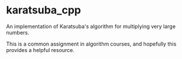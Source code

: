 # karatsuba_cpp
An implementation of Karatsuba's algorithm for multiplying very large numbers.

This is a common assignment in algorithm courses, and hopefully this provides a helpful resource.

